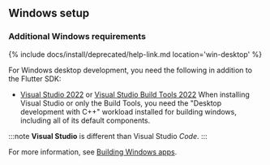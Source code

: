 ## Windows setup

[Announcing Flutter for Windows]: {{site.flutter-medium}}/announcing-flutter-for-windows-6979d0d01fed

### Additional Windows requirements

{% include docs/install/deprecated/help-link.md location='win-desktop' %}

For Windows desktop development,
you need the following in addition to the Flutter SDK:

* [Visual Studio 2022][] or [Visual Studio Build Tools 2022][]
  When installing Visual Studio or only the Build Tools,
  you need the "Desktop development with C++" workload installed
  for building windows, including all of its default components. 

:::note
**Visual Studio** is different than Visual Studio _Code_.
:::

For more information, see [Building Windows apps][].

[Building Windows apps]: /platform-integration/windows/building
[Visual Studio 2022]: https://visualstudio.microsoft.com/downloads/
[Visual Studio Build Tools 2022]: https://visualstudio.microsoft.com/downloads/#build-tools-for-visual-studio-2022
